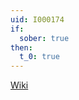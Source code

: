```yaml
---
uid: I000174
if:
  sober: true
then:
  t_0: true
---
```

[Wiki](http://en.wikipedia.org/wiki/Sober_space)

